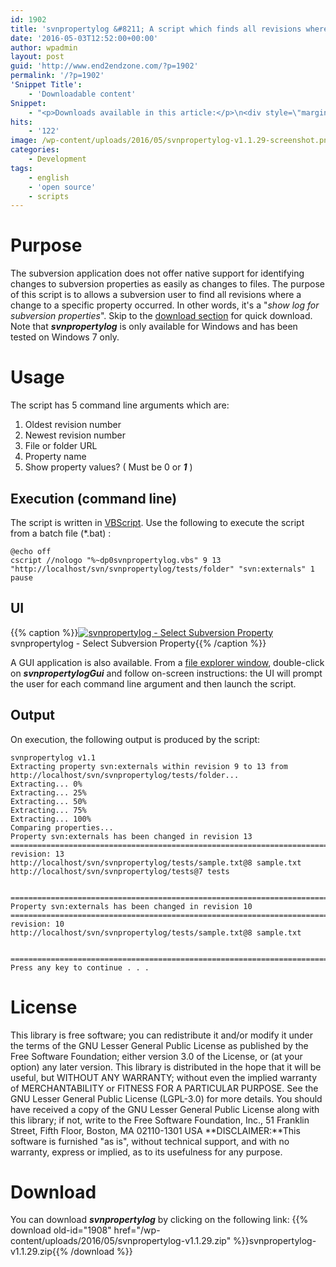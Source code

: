 ```yaml
---
id: 1902
title: 'svnpropertylog &#8211; A script which finds all revisions where a specific subversion property has changed'
date: '2016-05-03T12:52:00+00:00'
author: wpadmin
layout: post
guid: 'http://www.end2endzone.com/?p=1902'
permalink: '/?p=1902'
'Snippet Title':
    - 'Downloadable content'
Snippet:
    - "<p>Downloads available in this article:</p>\n<div style=\"margin-bottom: 18px\">\n<p class=\"nomarginbottom\">Script:</p>\n<ul class=\"fa-ul\">\n<li><a href=\"/download/1908/\"><i class=\"fa-li fa fa-download\" style=\"position: inherit;\"></i>svnpropertylog (latest version)</a></li>\n</ul>\n</div>\n"
hits:
    - '122'
image: /wp-content/uploads/2016/05/svnpropertylog-v1.1.29-screenshot.png
categories:
    - Development
tags:
    - english
    - 'open source'
    - scripts
---
```


# Purpose

The subversion application does not offer native support for identifying changes to subversion properties as easily as changes to files. The purpose of this script is to allows a subversion user to find all revisions where a change to a specific property occurred. In other words, it's a "*show log for subversion properties*". Skip to the [download section](#Download) for quick download. Note that ***svnpropertylog*** is only available for Windows and has been tested on Windows 7 only.

# Usage

The script has 5 command line arguments which are:

1. Oldest revision number
2. Newest revision number
3. File or folder URL
4. Property name
5. Show property values? ( Must be 0 or ***1*** )

## Execution (command line)

The script is written in [VBScript](http://en.wikipedia.org/wiki/VBScript). Use the following to execute the script from a batch file (\*.bat) :

```
@echo off
cscript //nologo "%~dp0svnpropertylog.vbs" 9 13 "http://localhost/svn/svnpropertylog/tests/folder" "svn:externals" 1
pause
```

## UI

{{% caption %}}[![svnpropertylog - Select Subversion Property](https://www.end2endzone.com/wp-content/uploads/2016/05/svnpropertylog-property-sample.png)](https://www.end2endzone.com/wp-content/uploads/2016/05/svnpropertylog-property-sample.png) svnpropertylog - Select Subversion Property{{% /caption %}}

A GUI application is also available. From a [file explorer window](http://upload.wikimedia.org/wikipedia/en/c/cb/Windows_Explorer_Windows_7.png?download), double-click on ***svnpropertylogGui*** and follow on-screen instructions: the UI will prompt the user for each command line argument and then launch the script.

## Output

On execution, the following output is produced by the script:

```
svnpropertylog v1.1
Extracting property svn:externals within revision 9 to 13 from http://localhost/svn/svnpropertylog/tests/folder...
Extracting... 0%
Extracting... 25%
Extracting... 50%
Extracting... 75%
Extracting... 100%
Comparing properties...
Property svn:externals has been changed in revision 13
===============================================================================
revision: 13
http://localhost/svn/svnpropertylog/tests/sample.txt@8 sample.txt
http://localhost/svn/svnpropertylog/tests@7 tests


===============================================================================
Property svn:externals has been changed in revision 10
===============================================================================
revision: 10
http://localhost/svn/svnpropertylog/tests/sample.txt@8 sample.txt


===============================================================================
Press any key to continue . . .
```

# License

This library is free software; you can redistribute it and/or modify it under the terms of the GNU Lesser General Public License as published by the Free Software Foundation; either version 3.0 of the License, or (at your option) any later version. This library is distributed in the hope that it will be useful, but WITHOUT ANY WARRANTY; without even the implied warranty of MERCHANTABILITY or FITNESS FOR A PARTICULAR PURPOSE. See the GNU Lesser General Public License (LGPL-3.0) for more details. You should have received a copy of the GNU Lesser General Public License along with this library; if not, write to the Free Software Foundation, Inc., 51 Franklin Street, Fifth Floor, Boston, MA 02110-1301 USA **DISCLAIMER:**This software is furnished "as is", without technical support, and with no warranty, express or implied, as to its usefulness for any purpose.

# Download

You can download ***svnpropertylog*** by clicking on the following link:
{{% download old-id="1908" href="/wp-content/uploads/2016/05/svnpropertylog-v1.1.29.zip" %}}svnpropertylog-v1.1.29.zip{{% /download %}}
